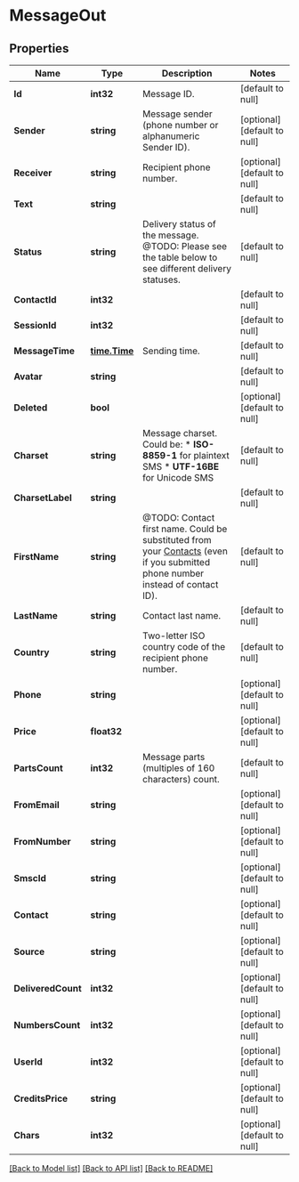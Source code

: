 # MessageOut

## Properties
Name | Type | Description | Notes
------------ | ------------- | ------------- | -------------
**Id** | **int32** | Message ID. | [default to null]
**Sender** | **string** | Message sender (phone number or alphanumeric Sender ID). | [optional] [default to null]
**Receiver** | **string** | Recipient phone number. | [optional] [default to null]
**Text** | **string** |  | [default to null]
**Status** | **string** | Delivery status of the message. @TODO: Please see the table below to see different delivery statuses.  | [default to null]
**ContactId** | **int32** |  | [default to null]
**SessionId** | **int32** |  | [default to null]
**MessageTime** | [**time.Time**](time.Time.md) | Sending time. | [default to null]
**Avatar** | **string** |  | [default to null]
**Deleted** | **bool** |  | [optional] [default to null]
**Charset** | **string** | Message charset. Could be: *   **ISO-8859-1** for plaintext SMS *   **UTF-16BE** for Unicode SMS  | [default to null]
**CharsetLabel** | **string** |  | [default to null]
**FirstName** | **string** | @TODO: Contact first name. Could be substituted from your [Contacts](/docs/api/contacts/) (even if you submitted phone number instead of contact ID).  | [default to null]
**LastName** | **string** | Contact last name. | [default to null]
**Country** | **string** | Two-letter ISO country code of the recipient phone number.  | [default to null]
**Phone** | **string** |  | [optional] [default to null]
**Price** | **float32** |  | [optional] [default to null]
**PartsCount** | **int32** | Message parts (multiples of 160 characters) count. | [default to null]
**FromEmail** | **string** |  | [optional] [default to null]
**FromNumber** | **string** |  | [optional] [default to null]
**SmscId** | **string** |  | [optional] [default to null]
**Contact** | **string** |  | [optional] [default to null]
**Source** | **string** |  | [optional] [default to null]
**DeliveredCount** | **int32** |  | [optional] [default to null]
**NumbersCount** | **int32** |  | [optional] [default to null]
**UserId** | **int32** |  | [optional] [default to null]
**CreditsPrice** | **string** |  | [optional] [default to null]
**Chars** | **int32** |  | [optional] [default to null]

[[Back to Model list]](../README.md#documentation-for-models) [[Back to API list]](../README.md#documentation-for-api-endpoints) [[Back to README]](../README.md)


